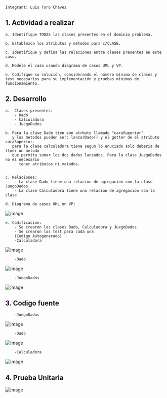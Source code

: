     Integrant: Luis Toro Chávez


## 1. Actividad a realizar
    a. Identifique TODAS las clases presentes en el dominio problema.
    
    b. Establezca los atributos y métodos para c/CLASE.
    
    c. Identifique y defina las relaciones entre clases presentes en este caso.
    
    d. Modele el caso usando diagrama de casos UML y VP.
    
    e. Codifique su solución, considerando el número mínimo de clases y test necesarios para su implementación y pruebas mínimas de funcionamiento.

## 2. Desarrollo
    a.  Clases presentes:
        - Dado
        - Calculadora
        - JuegoDados

    b. Para la clase Dado tien eun atrbuto llamado "caraSuperior"
       y los metodos pueden ser: lanzarDado() y el getter de el atributo caraSuperior.
       para la clase calculadora tiene segun lo enuciado solo deberia de ttner un metodo
       que permita sumar los dos dados lanzados. Para la clase JuegoDados no es necesario
          tener atributos ni metodos.


    c. Relaciones:
        - La clase Dado tiene una relacion de agregacion con la clase JuegoDados
        - La clase Calculadora tiene una relacion de agregacion con la clase 

    d. Diagrama de casos UML en VP:
![image](https://github.com/Toritou/Juego-Dados/assets/163322706/a6e09a25-326c-42cb-994d-07e3ee1a0c94)

    e. Codificacion:
        - Se crearon las clases Dado, Calculadora y JuegoDados
        - Se crearon los test para cada una
        (Codigo Autogenerado)
        -Calculadora
![image](https://github.com/Toritou/Juego-Dados/assets/163322706/bd5f67fb-ed5f-488e-9360-ca6868f97a05)

        -Dado
![image](https://github.com/Toritou/Juego-Dados/assets/163322706/e483dbf6-7ba5-4574-a861-53430840e9bb)

        -JuegoDados
![image](https://github.com/Toritou/Juego-Dados/assets/163322706/d1252257-6d50-4de8-9cb7-f79da4b85511)

## 3. Codigo fuente
        -JuegoDados
![image](https://github.com/Toritou/Juego-Dados/assets/163322706/f2d67490-49be-4b56-9e87-66604a453b82)

        -Dado
![image](https://github.com/Toritou/Juego-Dados/assets/163322706/14954a5b-d7ee-4036-bb44-8f1a571a06d5)

        -Calculadora
![image](https://github.com/Toritou/Juego-Dados/assets/163322706/c0b60b15-57a8-4eee-9bd5-bb2e73af15a3)

## 4. Prueba Unitaria
![image](https://github.com/Toritou/Juego-Dados/assets/163322706/49ffde7a-2c3f-417a-9751-654fa695e65d)

        

        

        

    
